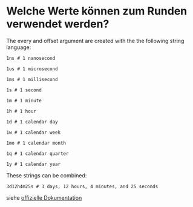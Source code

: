 # Welche Werte können zum Runden verwendet werden?

The every and offset argument are created with the the following string language:

    1ns # 1 nanosecond

    1us # 1 microsecond

    1ms # 1 millisecond

    1s # 1 second

    1m # 1 minute

    1h # 1 hour

    1d # 1 calendar day

    1w # 1 calendar week

    1mo # 1 calendar month

    1q # 1 calendar quarter

    1y # 1 calendar year

These strings can be combined:

    3d12h4m25s # 3 days, 12 hours, 4 minutes, and 25 seconds


siehe [offizielle Dokumentation](https://pola-rs.github.io/polars/py-polars/html/reference/series/api/polars.Series.dt.round.html)